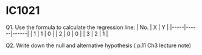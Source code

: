 # IC1021

Q1. Use the formula to calculate the regression line:
| No.  | X    | Y    |
|-----|------|------|
| 1  | 1 | 0    |
| 2 | 0 | 0    |
| 3    | 2 | 1    |

Q2. Write down the null and alternative hypothesis ( p.11 Ch3 lecture note)
